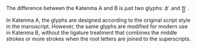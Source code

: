 The difference between the Katenma A and B is just two glyphs: རྩ་ and སྤྱ་ . 
In Katenma A, the glyphs are designed according to the original script style in the manuscript. 
However, the same glyphs are modified for modern use in Katenma B, without the ligature treatment that combines the middle strokes or more strokes when the root letters are joined to the superscripts.
